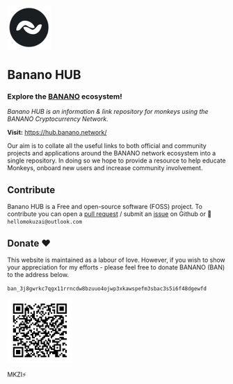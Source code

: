 <img src="https://github.com/HelloMokuzai/banano-hub/blob/main/images/bananohub.png" alt="drawing" width="100" height="100"/>

# Banano HUB
### Explore the [BANANO](https://banano.cc/) ecosystem!

*Banano HUB is an information & link repository for monkeys using the BANANO Cryptocurrency Network.*

**Visit:** https://hub.banano.network/

Our aim is to collate all the useful links to both official and community projects and applications around the BANANO network ecosystem into a single repository. In doing so we hope to provide a resource to help educate Monkeys, onboard new users and increase community involvement.

## Contribute

Banano HUB is a Free and open-source software (FOSS) project. To contribute you can open a [pull request](https://github.com/HelloMokuzai/banano-hub/pulls) / submit an [issue](https://github.com/HelloMokuzai/banano-hub/issues) on Github or 💌 `hellomokuzai@outlook.com`

## Donate ❤️

This website is maintained as a labour of love. However, if you wish to show your appreciation for my efforts - please feel free to donate BANANO (BAN) to the address below.

`ban_3j8gwrkc7qgx11rrncdw8bzuuo4ojwp3xkawspefm3sbac3s5i6f48dgewfd`

<img src="https://raw.githubusercontent.com/HelloMokuzai/banano-hub/refs/heads/main/images/qr-code.png" alt="drawing" width="150" height="150"/>

MKZI⚡
